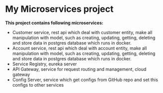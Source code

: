 # My Microservices project

**This project contains following microservices:**

* Customer service, rest api which deal with customer entity, make all manipulation with model, such as creating, updating, getting, deleting and store data in postgres database which runs in docker.
* Account service, rest api which deal with account entity, make all manipulation with model, such as creating, updating, getting, deleting and store data in postgres database which runs in docker.
* Service Registry, eureka server 
* API Gateway, service for request routing and management, cloud gateway
* Config Server, service which get configs from GitHub repo and set this configs to other services
